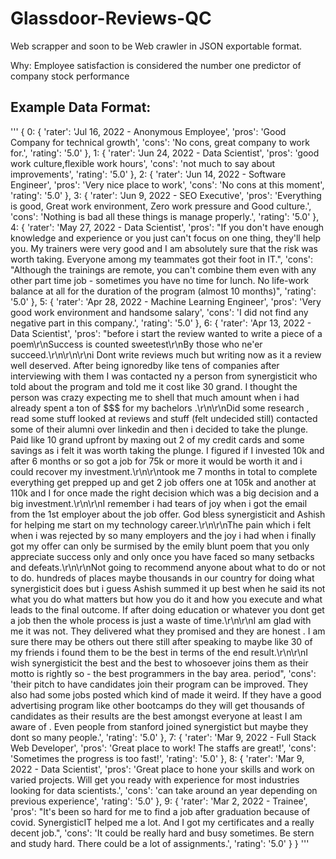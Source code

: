 # Glassdoor-Reviews-QC
Web scrapper and soon to be Web crawler in JSON exportable format.

Why: Employee satisfaction is considered the number one predictor of company stock performance

## Example Data Format:
'''
{
    0: {
    'rater': 'Jul 16, 2022 - Anonymous Employee',
    'pros': 'Good Company for technical growth',
    'cons': 'No cons, great company to work for.',
    'rating': '5.0'
    },
   1: {
   'rater': 'Jun 24, 2022 - Data Scientist',
    'pros': 'good work culture,flexible work hours',
    'cons': 'not much to say about improvements',
    'rating': '5.0'
    },
   2: {
   'rater': 'Jun 14, 2022 - Software Engineer',
    'pros': 'Very nice place to work',
    'cons': 'No cons at this moment',
    'rating': '5.0'
    },
   3: {
   'rater': 'Jun 9, 2022 - SEO Executive',
    'pros': 'Everything is good, Great work environment, Zero work pressure and Good culture.',
    'cons': 'Nothing is bad all these things is manage properly.',
    'rating': '5.0'
    },
   4: {
   'rater': 'May 27, 2022 - Data Scientist',
    'pros': "If you don't have enough knowledge and experience or you just can't focus on one thing, they'll help you. My trainers were very good and I am absolutely sure that the risk was worth taking. Everyone among my teammates got their foot in IT.",
    'cons': "Although the trainings are remote, you can't combine them even with any other part time job - sometimes you have no time for lunch. No life-work balance at all for the duration of the program (almost 10 months)",
    'rating': '5.0'
    },
   5: {
   'rater': 'Apr 28, 2022 - Machine Learning Engineer',
    'pros': 'Very good work environment and handsome salary',
    'cons': 'I did not find any negative part in this company.',
    'rating': '5.0'
    },
   6: {
   'rater': 'Apr 13, 2022 - Data Scientist',
    'pros': "before i start the review wanted to write a piece of a  poem\r\nSuccess is counted sweetest\r\nBy those who ne'er succeed.\r\n\r\n\r\ni Dont write reviews much but writing now as it a review well deserved. After being ignoredby like tens of companies after interviewing with them I was contacted ny a person from synergisticit who told about the program and told me it cost like 30 grand. I thought the person was crazy expecting me to shell that much amount when i had already spent a ton of $$$ for my bachelors .\r\n\r\nDid some research , read some stuff looked at reviews and stuff (felt undecided still) contacted some of their alumni over linkedin and then i decided to take the plunge. Paid like 10 grand upfront by maxing out 2 of my credit cards and some savings as i felt it was worth taking the plunge. I figured if I invested 10k and after 6 months or so got a job for 75k or more it would be worth it and i could recover my investment.\r\n\r\ntook me 7 months in total to complete everything get prepped up and get 2 job offers one at 105k and another at 110k  and I for once made the right decision which was a big decision and a big investment.\r\n\r\nI remember i had tears of joy when i got the email from the 1st employer about the job offer. God bless synergisticit and Ashish for helping me start on my technology career.\r\n\r\nThe pain which i felt when i was rejected by so many employers and the joy i had when i finally got my offer can only be surmised by the emily blunt poem that you only appreciate success only and only once you have faced so many setbacks and defeats.\r\n\r\nNot going to recommend anyone about what to do or not to do. hundreds of places maybe thousands in our country for doing what synergisticit does but i guess Ashish summed it up best when he said its not what you do what matters but how you do it and how you execute and what leads to the final outcome. If after doing education or whatever you dont get a job then the whole process is just a waste of time.\r\n\r\nI am glad with me it was not. They delivered what they promised and they are honest . I am sure there may be others out there still after speaking to maybe like 30 of my friends i found them to be the best in terms of the end result.\r\n\r\nI wish synergisticit the best and the best to whosoever joins them as their motto is rightly so - the best programmers in the bay area. period",
    'cons': 'their pitch to have candidates join their program can be improved. They also had some jobs posted which kind of made it weird. If they have a good advertising program like other bootcamps do they will get thousands of candidates as their results are the best amongst everyone at least I am aware of . Even people from stanford joined synergistict but maybe they dont so many people.',
    'rating': '5.0'
    },
   7: {
   'rater': 'Mar 9, 2022 - Full Stack Web Developer',
    'pros': 'Great place to work! The staffs are great!',
    'cons': 'Sometimes the progress is too fast!',
    'rating': '5.0'
    },
   8: {
   'rater': 'Mar 9, 2022 - Data Scientist',
    'pros': 'Great place to hone your skills and work on varied projects. Will get you ready with experience for most industries looking for data scientists.',
    'cons': 'can take around an year depending on previous experience',
    'rating': '5.0'
    },
   9: {
   'rater': 'Mar 2, 2022 - Trainee',
    'pros': "It's been so hard for me to find a job after graduation because of covid. SynergisticIT helped me a lot. And I got my certificates and a really decent job.",
    'cons': 'It could be really hard and busy sometimes. Be stern and study hard. There could be a lot of assignments.',
    'rating': '5.0'
    }
}
'''


